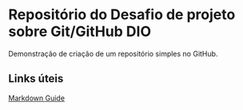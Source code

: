# Repositório do Desafio de projeto sobre Git/GitHub DIO

Demonstração de criação de um repositório simples no GitHub.

## Links úteis

[Markdown Guide](https://www.markdownguide.org/)

